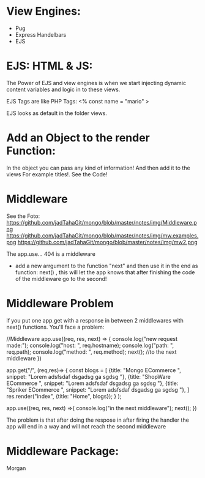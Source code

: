 # View Engines:
- Pug
- Express Handelbars
- EJS


# EJS: HTML & JS:

The Power of EJS and view engines is when we start injecting dynamic content variables and logic in to these views.

EJS Tags are like PHP Tags:
<% const name = "mario" >

EJS looks as default in the folder views.







# Add an Object to the render Function:
In the object you can pass any kind of information!
And then add it to the views For example titles!. See the Code!


# Middleware
See the Foto: 
https://github.com/jadTahaGit/mongo/blob/master/notes/img/Middleware.png
https://github.com/jadTahaGit/mongo/blob/master/notes/img/mw.examples.png
https://github.com/jadTahaGit/mongo/blob/master/notes/img/mw2.png


The app.use... 404 is a middleware
- add a new arrgument to the function "next"
and then use it in the end as  function:  next() , 
this will let the app knows that after finishing the code of the middleware go to the second!


# Middleware Problem
if you put one app.get with a response in between 2 middlewares with next() functions. You'll face a problem:


//Middleware
app.use((req, res, next) => {
    console.log("new request made:");
    console.log("host: ", req.hostname);
    console.log("path: ", req.path);
    console.log("method: ", req.method);
    next();  //to the next middleware
})


app.get("/", (req,res)=> {
    const blogs = [
        {title: "Mongo ECommerce ", snippet: "Lorem adsfsdaf dsgadsg ga sgdsg "},
        {title: "ShopWare ECommerce ", snippet: "Lorem adsfsdaf dsgadsg ga sgdsg "},
        {title: "Spriker ECommerce ", snippet: "Lorem adsfsdaf dsgadsg ga sgdsg "},
    ]
    res.render("index", {title: "Home", blogs});
}  );


app.use((req, res, next) =>{
    console.log("in the next middleware");
    next();
})

The problem is that after doing the respose in after firing the handler the app will end in a way and will not reach the second middleware



# Middleware Package:
Morgan